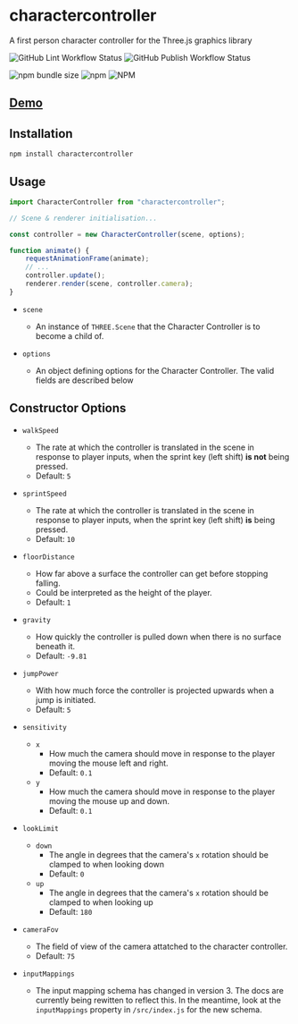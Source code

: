 # charactercontroller

A first person character controller for the Three.js graphics library

![GitHub Lint Workflow Status](https://img.shields.io/github/workflow/status/ma1ted/charactercontroller/CI?label=Lint)
![GitHub Publish Workflow Status](https://img.shields.io/github/workflow/status/ma1ted/charactercontroller/Publish?label=Publish)

![npm bundle size](https://img.shields.io/bundlephobia/minzip/charactercontroller)
![npm](https://img.shields.io/npm/v/charactercontroller)
![NPM](https://img.shields.io/npm/l/charactercontroller)

## [Demo](https://controller.malted.dev)

## Installation

`npm install charactercontroller`

## Usage

```javascript
import CharacterController from "charactercontroller";

// Scene & renderer initialisation...

const controller = new CharacterController(scene, options);

function animate() {
	requestAnimationFrame(animate);
	// ...
	controller.update();
	renderer.render(scene, controller.camera);
}
```

- `scene`

  - An instance of `THREE.Scene` that the Character Controller is to become a child of.

- `options`
  - An object defining options for the Character Controller. The valid fields are described below

## Constructor Options

- `walkSpeed`
  - The rate at which the controller is translated in the scene in response to player inputs, when the sprint key (left shift) **is not** being pressed.
  - Default: `5`
- `sprintSpeed`
  - The rate at which the controller is translated in the scene in response to player inputs, when the sprint key (left shift) **is** being pressed.
  - Default: `10`
- `floorDistance`
  - How far above a surface the controller can get before stopping falling.
  - Could be interpreted as the height of the player.
  - Default: `1`
- `gravity`
  - How quickly the controller is pulled down when there is no surface beneath it.
  - Default: `-9.81`
- `jumpPower`
  - With how much force the controller is projected upwards when a jump is initiated.
  - Default: `5`
- `sensitivity`
  - `x`
    - How much the camera should move in response to the player moving the mouse left and right.
    - Default: `0.1`
  - `y`
    - How much the camera should move in response to the player moving the mouse up and down.
    - Default: `0.1`
- `lookLimit`
  - `down`
    - The angle in degrees that the camera's `x` rotation should be clamped to when looking down
    - Default: `0`
  - `up`
    - The angle in degrees that the camera's `x` rotation should be clamped to when looking up
    - Default: `180`
- `cameraFov`
  - The field of view of the camera attatched to the character controller.
  - Default: `75`
- `inputMappings`

  - The input mapping schema has changed in version 3. The docs are currently being rewitten to reflect this. In the meantime, look at the `inputMappings` property in `/src/index.js` for the new schema.

  <!--
    - The `KeyboardEvent.code`s that control the character controller. An array of `code`s are used to support multiple keys controlling the same actions; primarily for accessability reasons.
  
    + `forwards`
      - Default: [`KeyW`, `ArrowUp`]
    + `backwards`
      - Default: [`KeyS`, `ArrowDown`]
    + `left`
      - Default: [`KeyA`, `ArrowLeft`]
    + `right`
      - Default: [`KeyD`, `ArrowRight`]
    + `jump`
      - Default: [`Space`]
    + `sprint`
      - Default: [`ShiftLeft`, `ShiftRight`]
  -- >
